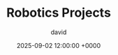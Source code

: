 ---
title: Robotics Projects
author: david
categories: ['Build', 'Design', 'CAD']
tags: ['CAD', 'Mechanisms', 'Electrical']
description: These are some robots I have designed and built throughout high school.
toc: True
comments: True
date: 2025-09-02 12:00:00 +0000
published: true
---